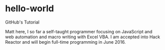 # hello-world
GitHub's Tutorial

Matt here, I so far a self-taught programmer focusing on JavaScript and web automation and macro writing with Excel VBA. I am accepted into Hack Reactor and will begin full-time programming in June 2016.
